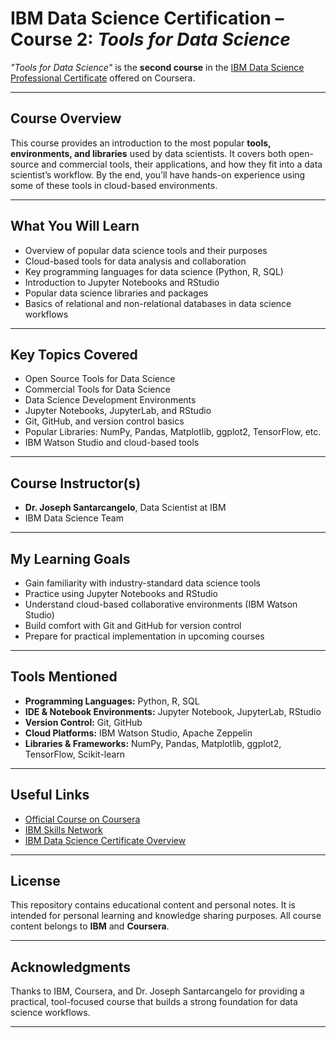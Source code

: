 # IBM Data Science Certification – Course 2: *Tools for Data Science*

*"Tools for Data Science"* is the **second course** in the [IBM Data Science Professional Certificate](https://www.coursera.org/professional-certificates/ibm-data-science) offered on Coursera.

---

## Course Overview

This course provides an introduction to the most popular **tools, environments, and libraries** used by data scientists. It covers both open-source and commercial tools, their applications, and how they fit into a data scientist’s workflow. By the end, you’ll have hands-on experience using some of these tools in cloud-based environments.

---

## What You Will Learn

* Overview of popular data science tools and their purposes
* Cloud-based tools for data analysis and collaboration
* Key programming languages for data science (Python, R, SQL)
* Introduction to Jupyter Notebooks and RStudio
* Popular data science libraries and packages
* Basics of relational and non-relational databases in data science workflows

---

## Key Topics Covered

* Open Source Tools for Data Science
* Commercial Tools for Data Science
* Data Science Development Environments
* Jupyter Notebooks, JupyterLab, and RStudio
* Git, GitHub, and version control basics
* Popular Libraries: NumPy, Pandas, Matplotlib, ggplot2, TensorFlow, etc.
* IBM Watson Studio and cloud-based tools

---

## Course Instructor(s)

* **Dr. Joseph Santarcangelo**, Data Scientist at IBM
* IBM Data Science Team

---

## My Learning Goals

* Gain familiarity with industry-standard data science tools
* Practice using Jupyter Notebooks and RStudio
* Understand cloud-based collaborative environments (IBM Watson Studio)
* Build comfort with Git and GitHub for version control
* Prepare for practical implementation in upcoming courses

---

## Tools Mentioned

* **Programming Languages:** Python, R, SQL
* **IDE & Notebook Environments:** Jupyter Notebook, JupyterLab, RStudio
* **Version Control:** Git, GitHub
* **Cloud Platforms:** IBM Watson Studio, Apache Zeppelin
* **Libraries & Frameworks:** NumPy, Pandas, Matplotlib, ggplot2, TensorFlow, Scikit-learn

---

## Useful Links

* [Official Course on Coursera](https://www.coursera.org/learn/open-source-tools-for-data-science)
* [IBM Skills Network](https://skills.network/)
* [IBM Data Science Certificate Overview](https://www.coursera.org/professional-certificates/ibm-data-science)

---

## License

This repository contains educational content and personal notes. It is intended for personal learning and knowledge sharing purposes. All course content belongs to **IBM** and **Coursera**.

---

##  Acknowledgments

Thanks to IBM, Coursera, and Dr. Joseph Santarcangelo for providing a practical, tool-focused course that builds a strong foundation for data science workflows.

---

